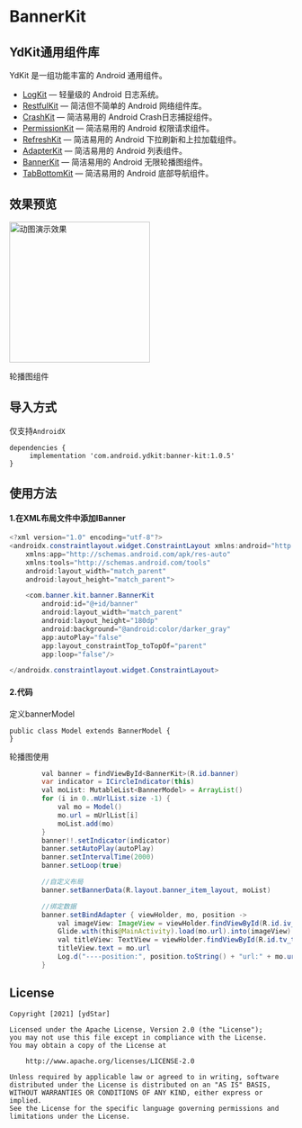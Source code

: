 # BannerKit


## YdKit通用组件库
YdKit 是一组功能丰富的 Android 通用组件。

* [LogKit](https://github.com/ydstar/LogKit) — 轻量级的 Android 日志系统。
* [RestfulKit](https://github.com/ydstar/RestfulKit) — 简洁但不简单的 Android 网络组件库。
* [CrashKit](https://github.com/ydstar/CrashKit) — 简洁易用的 Android Crash日志捕捉组件。
* [PermissionKit](https://github.com/ydstar/PermissionKit) — 简洁易用的 Android 权限请求组件。
* [RefreshKit](https://github.com/ydstar/RefreshKit) — 简洁易用的 Android 下拉刷新和上拉加载组件。
* [AdapterKit](https://github.com/ydstar/AdapterKit) — 简洁易用的 Android 列表组件。
* [BannerKit](https://github.com/ydstar/BannerKit) — 简洁易用的 Android 无限轮播图组件。
* [TabBottomKit](https://github.com/ydstar/TabBottomKit) — 简洁易用的 Android 底部导航组件。


## 效果预览
<img src="https://github.com/ydstar/BannerKit/blob/main/preview/show.gif" alt="动图演示效果" width="250px">

轮播图组件

## 导入方式

仅支持`AndroidX`
```
dependencies {
     implementation 'com.android.ydkit:banner-kit:1.0.5'
}
```

## 使用方法

#### 1.在XML布局文件中添加IBanner
```java
<?xml version="1.0" encoding="utf-8"?>
<androidx.constraintlayout.widget.ConstraintLayout xmlns:android="http://schemas.android.com/apk/res/android"
    xmlns:app="http://schemas.android.com/apk/res-auto"
    xmlns:tools="http://schemas.android.com/tools"
    android:layout_width="match_parent"
    android:layout_height="match_parent">

    <com.banner.kit.banner.BannerKit
        android:id="@+id/banner"
        android:layout_width="match_parent"
        android:layout_height="180dp"
        android:background="@android:color/darker_gray"
        app:autoPlay="false"
        app:layout_constraintTop_toTopOf="parent"
        app:loop="false"/>

</androidx.constraintlayout.widget.ConstraintLayout>
```

#### 2.代码

定义bannerModel
```
public class Model extends BannerModel {
}

```

轮播图使用
```java
        val banner = findViewById<BannerKit>(R.id.banner)
        var indicator = ICircleIndicator(this)
        val moList: MutableList<BannerModel> = ArrayList()
        for (i in 0..mUrlList.size -1) {
            val mo = Model()
            mo.url = mUrlList[i]
            moList.add(mo)
        }
        banner!!.setIndicator(indicator)
        banner.setAutoPlay(autoPlay)
        banner.setIntervalTime(2000)
        banner.setLoop(true)

        //自定义布局
        banner.setBannerData(R.layout.banner_item_layout, moList)

        //绑定数据
        banner.setBindAdapter { viewHolder, mo, position ->
            val imageView: ImageView = viewHolder.findViewById(R.id.iv_image)
            Glide.with(this@MainActivity).load(mo.url).into(imageView)
            val titleView: TextView = viewHolder.findViewById(R.id.tv_title)
            titleView.text = mo.url
            Log.d("----position:", position.toString() + "url:" + mo.url)
        }
```




## License
```text
Copyright [2021] [ydStar]

Licensed under the Apache License, Version 2.0 (the "License");
you may not use this file except in compliance with the License.
You may obtain a copy of the License at

    http://www.apache.org/licenses/LICENSE-2.0

Unless required by applicable law or agreed to in writing, software
distributed under the License is distributed on an "AS IS" BASIS,
WITHOUT WARRANTIES OR CONDITIONS OF ANY KIND, either express or implied.
See the License for the specific language governing permissions and
limitations under the License.
```
